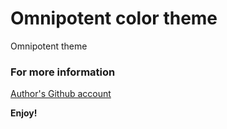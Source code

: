 # Omnipotent color theme
Omnipotent theme
### For more information
[Author's Github account](https://github.com/SandroRybarik)

**Enjoy!**